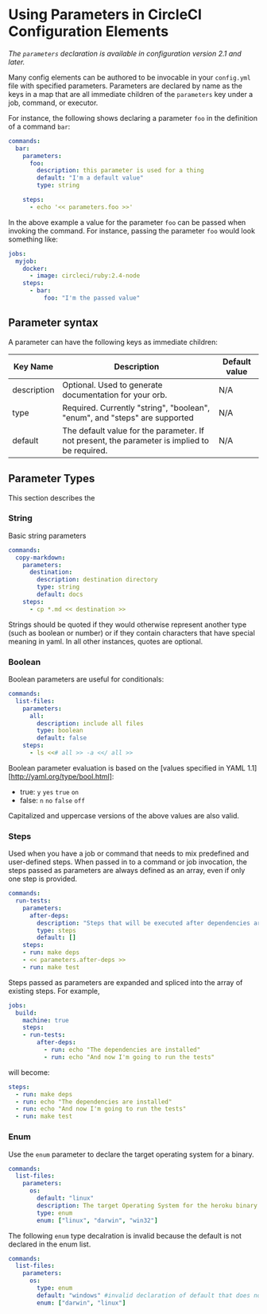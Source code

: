 # Using Parameters in CircleCI Configuration Elements
_The `parameters` declaration is available in configuration version 2.1 and later._

Many config elements can be authored to be invocable in your `config.yml` file with specified parameters. Parameters are declared by name as the keys in a map that are all immediate children of the `parameters` key under a job, command, or executor. 

For instance, the following shows declaring a parameter `foo` in the definition of a command `bar`:

```yaml
commands:
  bar:
    parameters:
      foo:
        description: this parameter is used for a thing
        default: "I'm a default value"
        type: string

    steps:
      - echo '<< parameters.foo >>'
```

In the above example a value for the parameter `foo` can be passed when invoking the command. For instance, passing the parameter `foo` would look something like:

```yaml
jobs:
  myjob:
    docker:
      - image: circleci/ruby:2.4-node
    steps:
      - bar:
          foo: "I'm the passed value"
```

## Parameter syntax
A parameter can have the following keys as immediate children:

| Key Name    | Description                                                                                   | Default value |
|-------------|-----------------------------------------------------------------------------------------------|---------------|
| description | Optional. Used to generate documentation for your orb.                                        | N/A           |
| type        | Required. Currently "string", "boolean", "enum", and "steps" are supported                           | N/A           |
| default     | The default value for the parameter. If not present, the parameter is implied to be required. | N/A           |

## Parameter Types

This section describes the 

### String

Basic string parameters

```yaml
commands:
  copy-markdown:
    parameters:
      destination:
        description: destination directory
        type: string
        default: docs
    steps:
      - cp *.md << destination >>
```

Strings should be quoted if they would otherwise represent another type (such as boolean or number) or if they contain characters that have special meaning in yaml. In all other instances, quotes are optional.

### Boolean

Boolean parameters are useful for conditionals:

```yaml
commands:
  list-files:
    parameters:
      all:
        description: include all files
        type: boolean
        default: false
    steps:
      - ls <<# all >> -a <</ all >>
```

Boolean parameter evaluation is based on the [values specified in YAML 1.1][http://yaml.org/type/bool.html]:

* true: `y` `yes` `true` `on`
* false: `n` `no` `false` `off`

Capitalized and uppercase versions of the above values are also valid.

### Steps

Used when you have a job or command that needs to mix predefined and user-defined steps. When passed in to a command or job invocation, the steps passed as parameters are always defined as an array, even if only one step is provided.

```yaml
commands:
  run-tests:
    parameters:
      after-deps:
        description: "Steps that will be executed after dependencies are installed, but before tests are run"
        type: steps
        default: []
    steps:
    - run: make deps
    - << parameters.after-deps >>
    - run: make test
```

Steps passed as parameters are expanded and spliced into the array of existing steps. For example,

```yaml
jobs:
  build:
    machine: true
    steps:
    - run-tests:
        after-deps:
          - run: echo "The dependencies are installed"
          - run: echo "And now I'm going to run the tests"
```

will become:

```yaml
steps:
  - run: make deps
  - run: echo "The dependencies are installed"
  - run: echo "And now I'm going to run the tests"
  - run: make test
```

### Enum

Use the `enum` parameter to declare the target operating system for a binary.

```yaml
commands:
  list-files:
    parameters:
      os: 
        default: "linux"
        description: The target Operating System for the heroku binary. Must be one of "linux", "darwin", "win32".
        type: enum
        enum: ["linux", "darwin", "win32"]
```        

The following `enum` type decalration is invalid because the default is not declared in the enum list.

```yaml
commands:
  list-files:
    parameters:      
      os:
        type: enum
        default: "windows" #invalid declaration of default that does not appear in the comma-separated enum list
        enum: ["darwin", "linux"]
```        

